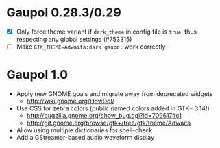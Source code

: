 Gaupol 0.28.3/0.29
==================

 * [X] Only force theme variant if `dark_theme` in config file is
       `true`, thus respecting any global settings (#753315)
 * [ ] Make `GTK_THEME=Adwaita:dark gaupol` work correctly

Gaupol 1.0
==========

 * Apply new GNOME goals and migrate away from deprecated widgets
   - <http://wiki.gnome.org/HowDoI/>
 * Use CSS for zebra colors (public named colors added in GTK+ 3.14!)
     * <http://bugzilla.gnome.org/show_bug.cgi?id=709617#c1>
     * <http://git.gnome.org/browse/gtk+/tree/gtk/theme/Adwaita>
 * Allow using multiple dictionaries for spell-check
 * Add a GStreamer-based audio waveform display
